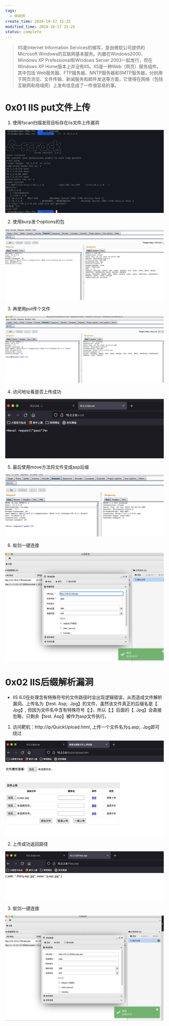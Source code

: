 ```yaml
---
tags:
  - 中间件
create_time: 2024-10-17 15:25
modified_time: 2024-10-17 15:25
status: complete
---
```

> IIS是Internet Information Services的缩写，是由微软公司提供的Microsoft Windows的互联网基本服务。内置在Windows2000、Windows XP Professional和Windows Server 2003一起发行，但在Windows XP Home版本上并没有IIS。IIS是一种Web（网页）服务组件，其中包括 Web服务器、FTP服务器、NNTP服务器和SMTP服务器，分别用于网页浏览、文件传输、新闻服务和邮件发送等方面，它使得在网络（包括互联网和局域网）上发布信息成了一件很容易的事。

# 0x01 IIS put文件上传

1. 使用fscan扫描发现目标存在iis文件上传漏洞

![image-20221215172132087](../../../_Attachment/iis.assets/image-20221215172132087.png)

2. 使用burp发个options的包

![image-20221215172246617](../../../_Attachment/iis.assets/image-20221215172246617.png)

3. 再使用put传个文件

![image-20221215172349689](../../../_Attachment/iis.assets/image-20221215172349689.png)

4. 访问地址看是否上传成功

![image-20221215172406367](../../../_Attachment/iis.assets/image-20221215172406367.png)

5. 最后使用move方法将文件变成asp后缀

![image-20221215172423027](../../../_Attachment/iis.assets/image-20221215172423027.png)

6. 蚁剑一键连接

![image-20221215172517375](../../../_Attachment/iis.assets/image-20221215172517375.png)

# 0x02 IIS后缀解析漏洞

- IIS 6.0在处理含有特殊符号的文件路径时会出现逻辑错误，从而造成文件解析漏洞。上传名为【test. Asp;. Jpg】的文件，虽然该文件真正的后缀名是【. Jpg】, 但因为文件名中含有特殊符号【;】，所以【;】后面的【. Jpg】会直接忽略，只剩余【test. Asp】被作为asp文件执行。

1. 访问靶机：http://ip/QuickUpload.html, 上传一个文件名为q.asp;. Jpg即可绕过

![image-20221215172607092](../../../_Attachment/iis.assets/image-20221215172607092.png)

2. 上传成功返回路径

![image-20221215172626203](../../../_Attachment/iis.assets/image-20221215172626203.png)

3. 蚁剑一键连接

![image-20221215172637145](../../../_Attachment/iis.assets/image-20221215172637145.png)

